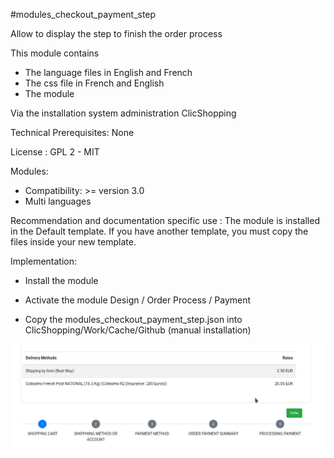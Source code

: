 #modules_checkout_payment_step

Allow to display the step to finish the order process

This module contains

- The language files in English and French
- The css file in French and English
- The module
  
Via the installation system administration ClicShopping

Technical Prerequisites: None

License : GPL 2 - MIT

Modules:

- Compatibility: >= version 3.0
- Multi languages

Recommendation and documentation specific use :
The module is installed in the Default template.
If you have another template, you must copy the files inside your new template.


Implementation:

- Install the module 
- Activate the module Design / Order Process / Payment

- Copy the modules_checkout_payment_step.json into ClicShopping/Work/Cache/Github (manual installation)


![image](https://github.com/ClicShoppingV3Community/modules_checkout_payment_step/blob/master/ModuleInfosJson/image.png)
